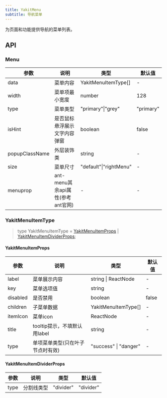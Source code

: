 ```yaml
---
title: YakitMenu
subtitle: 导航菜单
---
```


为页面和功能提供导航的菜单列表。

## API

### Menu

| 参数           | 说明                             | 类型                   | 默认值    |
| -------------- | -------------------------------- | ---------------------- | --------- |
| data           | 菜单内容                         | YakitMenuItemType\[]   | -         |
| width          | 菜单项最小宽度                   | number                 | 128       |
| type           | 菜单类型                         | "primary"\|"grey"      | "primary" |
| isHint         | 是否鼠标悬浮展示文字内容弹窗     | boolean                | false     |
| popupClassName | 外层装饰类                       | string                 | -         |
| size           | 菜单尺寸                         | "default"\|"rightMenu" | -         |
| menuprop       | ant-menu其余api属性(参考ant官网) | -                      | -         |

### YakitMenuItemType

> type YakitMenuItemType = [YakitMenuItemProps](#YakitMenuItemProps) | [YakitMenuItemDividerProps](#YakitMenuItemDividerProps);

#### YakitMenuItemProps

| 参数     | 说明                             | 类型                  | 默认值 |
| -------- | -------------------------------- | --------------------- | ------ |
| label    | 菜单展示内容                     | string \| ReactNode   | -      |
| key      | 菜单选项值                       | string                | -      |
| disabled | 是否禁用                         | boolean               | false  |
| children | 子菜单数据                       | YakitMenuItemType\[]  | -      |
| itemIcon | 菜单icon                         | ReactNode             | -      |
| title    | tooltip提示，不填默认用label     | string                | -      |
| type     | 单项菜单类型(只在叶子节点时有效) | "success" \| "danger" | -      |

#### YakitMenuItemDividerProps

| 参数 | 说明       | 类型      | 默认值    |
| ---- | ---------- | --------- | --------- |
| type | 分割线类型 | "divider" | "divider" |

